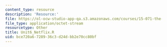 ```yaml
---
content_type: resource
description: 'Resource:'
file: https://ol-ocw-studio-app-qa.s3.amazonaws.com/courses/15-071-the-analytics-edge-spring-2017/bce720a6728936c3d24dbb2e70cc80bf_Unit6_Netflix.R
file_type: application/octet-stream
resourcetype: Other
title: Unit6_Netflix.R
uid: bce720a6-7289-36c3-d24d-bb2e70cc80bf
---
```

